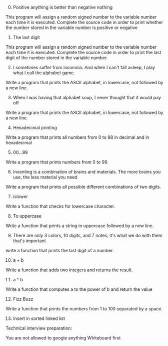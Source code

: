 0. Positive anything is better than negative nothing

This program will assign a random signed number to the variable number 
each time it is executed. Complete the source code in order to print whether 
the number stored in the variable number is positive or negative

1. The last digit

This program will assign a random signed number to the variable number each
time it is executed. Complete the source code in order to print the last digit
of the number stored in the variable number.

2. I sometimes suffer from insomnia. And when I can't fall asleep, I play what I call the alphabet game

Write a program that prints the ASCII alphabet, in lowercase, not followed by a new line.

3. When I was having that alphabet soup, I never thought that it would pay off

Write a program that prints the ASCII alphabet, in lowercase, not followed by a new line.

4. Hexadecimal printing

Write a program that prints all numbers from 0 to 98 in decimal and in hexadecimal

5. 00...99

Write a program that prints numbers from 0 to 99.

6. Inventing is a combination of brains and materials. The more brains you use, the less material you need

Write a program that prints all possible different combinations of two digits.

7. islower

Write a function that checks for lowercase character.

8. To uppercase

Write a function that prints a string in uppercase followed by a new line.

9. There are only 3 colors, 10 digits, and 7 notes; it's what we do with them that's important

write a function that prints the last digit of a number.

10. a + b

Write a function that adds two integers and returns the result.

11. a ^ b

Write a function that computes a to the power of b and return the value

12. Fizz Buzz

Write a function that prints the numbers from 1 to 100 separated by a space.

13. Insert in sorted linked list

Technical interview preparation:

You are not allowed to google anything
Whiteboard first






